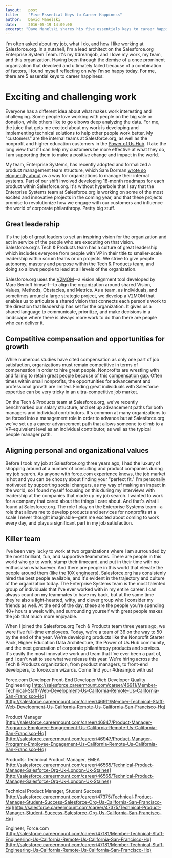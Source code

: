```yaml
---
layout:   post
title:    "Five Essential Keys to Career Happiness"
author:   David Manelski
date:     2016-05-19 14:09:00
excerpt: "Dave Manelski shares his five essentials keys to career happiness and how he found his #dreamjob at Salesforce.org"
---
```


I'm often asked about my job, what I do, and how I like working at Salesforce.org. In a nutshell, I'm a lead architect on the Salesforce.org Enterprise System Team. It's my #dreamjob, and I love my work, my team, and this organization. Having been through the demise of a once prominent organization that devolved and ultimately failed because of a combination of factors, I found myself reflecting on _why_ I’m so happy today. For me, there are 5 essential keys to career happiness: 

# Exciting and challenging work

Everyone has a different idea about what makes work interesting and challenging. Some people love working with people on the big sale or donation, while others like to go elbows deep analyzing the data. For me, the juice that gets me excited about my work is developing and implementing technical solutions to help other people work better. My "customers" are the internal teams at Salesforce.org, as well as the nonprofit and higher education customers in the [Power of Us Hub](https://powerofus.salesforce.org). I take the long view that if I can help my customers be more effective at what they do, I am supporting them to make a positive change and impact in the world. 

My team, Enterprise Systems, has recently adopted and formalized a product management team structure, which Sam Dorman [wrote so eloquently about](http://www.salesforce.org/product-teams-the-next-wave-of-digital-for-ngos/) as a way for organizations to manage their internal systems. Part of our shift involved developing 18-month roadmaps for each product within Salesforce.org. It's without hyperbole that I say that the Enterprise Systems team at Salesforce.org is working on some of the most excited and innovative projects in the coming year, and that these projects promise to revolutionize how we engage with our customers and influence the world of corporate philanthropy. Pretty big stuff.

## Great leadership

It's the job of great leaders to set an inspiring vision for the organization and act in service of the people who are executing on that vision. Salesforce.org's Tech & Products team has a culture of great leadership which includes everyone from people with VP in their title to smaller-scale leadership within scrum teams or on projects. We strive to give people autonomy, mastery and purpose within the Tech & Products team, and doing so allows people to lead at all levels of the organization. 

Salesforce.org uses the [V2MOM](https://www.salesforce.com/blog/2013/04/how-to-create-alignment-within-your-company.html)--a vision alignment tool developed by Marc Benioff himself--to align the organization around shared Vision, Values, Methods, Obstacles, and Metrics. As a team, as individuals, and sometimes around a large strategic project, we develop a V2MOM that enables us to articulate a shared vision that connects each person's work to the direction that leadership has set for the organization. It gives us a shared language to communicate, prioritize, and make decisions in a landscape where there is always more work to do than there are people who can deliver it. 

## Competitive compensation and opportunities for growth 

While numerous studies have cited compensation as only one part of job satisfaction, organizations must remain competitive in terms of compensation in order to hire great people. Nonprofits are wrestling with and failing to retain great people because of this [compensation gap](https://www.linkedin.com/pulse/20141115044837-116464-32-theses-about-nonprofit-compensation). Often times within small nonprofits, the opportunities for advancement and professional growth are limited. Finding great individuals with Salesforce expertise can be very tricky in an ultra-competitive job market. 

On the Tech & Products team at Salesforce.org, we've recently benchmarked our salary structure, and set up advancement paths for both managers and individual contributors. It's common at many organizations to be forced into a management role in order to advance but at Salesforce.org we've set up a career advancement path that allows someone to climb to a VP-equivalent level as an individual contributor, as well as the typical people manager path. 

## Aligning personal and organizational values

Before I took my job at Salesforce.org three years ago, I had the luxury of shopping around at a number of consulting and product companies during my job search. As anyone with force.com experience knows, the job market is hot and you can be choosy about finding your "perfect fit." I'm personally motivated by supporting social changers, as my way of making an impact in the world, so I found myself focusing on this during my interviews with leadership at the companies that made up my job search. I wanted to work for a company that cared about the things I care about. And that's what I found at Salesforce.org. The role I play on the Enterprise Systems team--a role that allows me to develop products and services for nonprofits at a scale I never thought imaginable--gets me excited about coming to work every day, and plays a significant part in my job satisfaction.

## Killer team

I've been very lucky to work at two organizations where I am surrounded by the most brilliant, fun, and supportive teammates. There are people in this world who go to work, stamp their timecard, and put in their time with no enthusiasm whatsoever. And there are people in this world that elevate the people around them (like the [10X engineers](https://www.quora.com/topic/10X-Engineers)). Salesforce.org has consistenly hired the best people available, and it's evident in the trajectory and culture of the organization today. The Enterprise Systems team is the most talented group of individuals that I've ever worked with in my entire career. I can always count on my teammates to have my back, but at the same time they're also a light-hearted, witty, and clever group who I consider my friends as well. At the end of the day, these are the people you're spending 40+ hours a week with, and surrounding yourself with great people makes the job that much more enjoyable. 

When I joined the Salesforce.org Tech & Products team three years ago, we were five full-time employees. Today, we're a team of 36 on the way to 50 by the end of the year. We're developing products like the Nonprofit Starter Pack, Higher Education Data Architecture, the Power of Us Hub community, and the next generation of corporate philanthropy products and services. It's easily the most innovative work and team that I've ever been a part of, and I can't wait to see what we release this year. We're hiring across the Tech & Products organization, from product managers, to front-end developers, to force.com wizards. Come find your #dreamjob with us!

Force.com Developer
Front-End Developer
Web Developer
Quality Engineering
[http://salesforce.careermount.com/career/46911/Member-Technical-Staff-Web-Development-Us-California-Remote-Us-California-San-Francisco-Hq](http://salesforce.careermount.com/career/46911/Member-Technical-Staff-Web-Development-Us-California-Remote-Us-California-San-Francisco-Hq)

Product Manager
[http://salesforce.careermount.com/career/46947/Product-Manager-Programs-Employee-Engagement-Us-California-Remote-Us-California-San-Francisco-Hq](http://salesforce.careermount.com/career/46947/Product-Manager-Programs-Employee-Engagement-Us-California-Remote-Us-California-San-Francisco-Hq) 

Products:
Technical Product Manager, EMEA
[http://salesforce.careermount.com/career/46565/Technical-Product-Manager-Salesforce-Org-Uk-London-Uk-Staines](http://salesforce.careermount.com/career/46565/Technical-Product-Manager-Salesforce-Org-Uk-London-Uk-Staines)

Technical Product Manager, Student Success
[http://salesforce.careermount.com/career/47375/Technical-Product-Manager-Student-Success-Salesforce-Org-Us-California-San-Francisco-Hq](http://salesforce.careermount.com/career/47375/Technical-Product-Manager-Student-Success-Salesforce-Org-Us-California-San-Francisco-Hq)

Engineer, Force.com
[http://salesforce.careermount.com/career/47181/Member-Technical-Staff-Engineering-Us-California-Remote-Us-California-San-Francisco-Hq](http://salesforce.careermount.com/career/47181/Member-Technical-Staff-Engineering-Us-California-Remote-Us-California-San-Francisco-Hq)